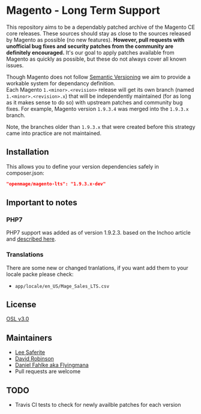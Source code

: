 # Magento - Long Term Support

This repository aims to be a dependably patched archive of the Magento CE core releases. These sources should stay as close to the sources released by Magento as possible (no new features).  **However, pull requests with unofficial bug fixes and security patches from the community are definitely encouraged.** It's our goal to apply patches available from Magento as quickly as possible, but these do not always cover all known issues.

Though Magento does not follow [Semantic Versioning](http://semver.org/) we aim to provide a workable system for dependancy definition.  
Each Magento `1.<minor>.<revision>` release will get its own branch (named `1.<minor>.<revision>.x`) that will be independently maintained (for as long as it makes sense to do so) with upstream patches and community bug fixes. For example, Magento version `1.9.3.4` was merged into the `1.9.3.x` branch.

Note, the branches older than `1.9.3.x` that were created before this strategy came into practice are not maintained.


## Installation
This allows you to define your version dependencies safely in composer.json:

```json
"openmage/magento-lts": "1.9.3.x-dev"
```

## Important to notes

### PHP7
PHP7 support was added as of version 1.9.2.3. based on the Inchoo article and [described here](https://github.com/OpenMage/magento-lts/pull/62).

### Translations
There are some new or changed tranlations, if you want add them to your locale packe please check:
- `app/locale/en_US/Mage_Sales_LTS.csv`

## License
[OSL v3.0](http://opensource.org/licenses/OSL-3.0)


## Maintainers
* [Lee Saferite](https://github.com/LeeSaferite)
* [David Robinson](https://github.com/drobinson)
* [Daniel Fahlke aka Flyingmana](https://github.com/Flyingmana)
* Pull requests are welcome


## TODO
* Travis CI tests to check for newly availble patches for each version
